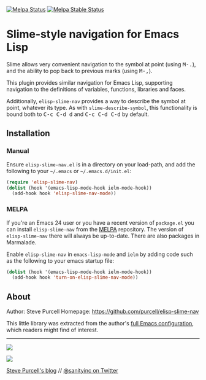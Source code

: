 [![Melpa Status](http://melpa.org/packages/elisp-slime-nav-badge.svg)](http://melpa.org/#/elisp-slime-nav)
[![Melpa Stable Status](http://stable.melpa.org/packages/elisp-slime-nav-badge.svg)](http://stable.melpa.org/#/elisp-slime-nav)

# Slime-style navigation for Emacs Lisp

Slime allows very convenient navigation to the symbol at point (using
<kbd>M-.</kbd>), and the ability to pop back to previous marks (using <kbd>M-,</kbd>).

This plugin provides similar navigation for Emacs Lisp, supporting
navigation to the definitions of variables, functions, libraries and
faces.

Additionally, `elisp-slime-nav` provides a way to describe the symbol
at point, whatever its type. As with `slime-describe-symbol`, this
functionality is bound both to <kbd>C-c C-d d</kbd> and <kbd>C-c C-d
C-d</kbd> by default.

## Installation

### Manual

Ensure `elisp-slime-nav.el` is in a directory on your load-path, and
add the following to your `~/.emacs` or `~/.emacs.d/init.el`:

``` lisp
(require 'elisp-slime-nav)
(dolist (hook '(emacs-lisp-mode-hook ielm-mode-hook))
  (add-hook hook 'elisp-slime-nav-mode))
```

### MELPA

If you're an Emacs 24 user or you have a recent version of
`package.el` you can install `elisp-slime-nav` from the
[MELPA](http://melpa.org) repository. The version of
`elisp-slime-nav` there will always be up-to-date. There are also
packages in Marmalade.

Enable `elisp-slime-nav` in `emacs-lisp-mode` and `ielm` by adding
code such as the following to your emacs startup file:

``` lisp
(dolist (hook '(emacs-lisp-mode-hook ielm-mode-hook))
  (add-hook hook 'turn-on-elisp-slime-nav-mode))
```


## About

Author: Steve Purcell <steve at sanityinc dot com>
Homepage: https://github.com/purcell/elisp-slime-nav

This little library was extracted from the author's
[full Emacs configuration](https://github.com/purcell/emacs.d), which
readers might find of interest.

<hr>

[![](http://api.coderwall.com/purcell/endorsecount.png)](http://coderwall.com/purcell)

[![](http://www.linkedin.com/img/webpromo/btn_liprofile_blue_80x15.png)](http://uk.linkedin.com/in/stevepurcell)

[Steve Purcell's blog](http://www.sanityinc.com/) // [@sanityinc on Twitter](https://twitter.com/sanityinc)


